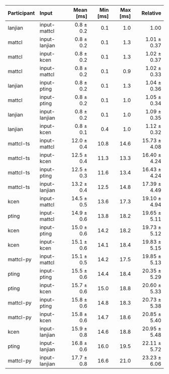 | Participant | Input | Mean [ms] | Min [ms] | Max [ms] | Relative |
|:---|:---|---:|---:|---:|---:|
| lanjian | input-mattcl | 0.8 ± 0.2 | 0.1 | 1.0 | 1.00 |
| mattcl | input-lanjian | 0.8 ± 0.2 | 0.1 | 1.3 | 1.01 ± 0.37 |
| mattcl | input-kcen | 0.8 ± 0.2 | 0.1 | 1.3 | 1.02 ± 0.37 |
| mattcl | input-mattcl | 0.8 ± 0.2 | 0.1 | 0.9 | 1.02 ± 0.33 |
| lanjian | input-pting | 0.8 ± 0.2 | 0.1 | 1.3 | 1.04 ± 0.36 |
| mattcl | input-pting | 0.8 ± 0.2 | 0.1 | 1.0 | 1.05 ± 0.34 |
| lanjian | input-lanjian | 0.8 ± 0.2 | 0.1 | 1.0 | 1.09 ± 0.35 |
| lanjian | input-kcen | 0.8 ± 0.1 | 0.4 | 1.0 | 1.12 ± 0.32 |
| mattcl-ts | input-mattcl | 12.0 ± 0.4 | 10.8 | 14.6 | 15.73 ± 4.08 |
| mattcl-ts | input-kcen | 12.5 ± 0.4 | 11.3 | 13.3 | 16.40 ± 4.24 |
| mattcl-ts | input-pting | 12.5 ± 0.3 | 11.6 | 13.4 | 16.43 ± 4.24 |
| mattcl-ts | input-lanjian | 13.2 ± 0.4 | 12.5 | 14.8 | 17.39 ± 4.49 |
| kcen | input-mattcl | 14.5 ± 0.5 | 13.6 | 17.3 | 19.10 ± 4.94 |
| pting | input-mattcl | 14.9 ± 0.6 | 13.8 | 18.2 | 19.65 ± 5.11 |
| kcen | input-pting | 15.0 ± 0.6 | 14.2 | 18.2 | 19.73 ± 5.12 |
| kcen | input-kcen | 15.1 ± 0.6 | 14.1 | 18.4 | 19.83 ± 5.15 |
| mattcl-py | input-mattcl | 15.1 ± 0.5 | 14.2 | 17.5 | 19.85 ± 5.13 |
| pting | input-pting | 15.5 ± 0.6 | 14.4 | 18.4 | 20.35 ± 5.29 |
| pting | input-kcen | 15.7 ± 0.6 | 15.0 | 18.8 | 20.60 ± 5.33 |
| mattcl-py | input-pting | 15.8 ± 0.6 | 14.8 | 18.3 | 20.73 ± 5.38 |
| mattcl-py | input-kcen | 15.8 ± 0.6 | 14.7 | 18.6 | 20.85 ± 5.40 |
| kcen | input-lanjian | 15.9 ± 0.8 | 14.6 | 18.8 | 20.95 ± 5.48 |
| pting | input-lanjian | 16.8 ± 0.6 | 16.0 | 19.5 | 22.11 ± 5.72 |
| mattcl-py | input-lanjian | 17.7 ± 0.8 | 16.6 | 21.0 | 23.23 ± 6.06 |
